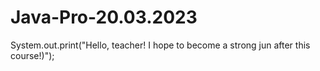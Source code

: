 # Java-Pro-20.03.2023
System.out.print("Hello, teacher! I hope to become a strong jun after this course!)");
